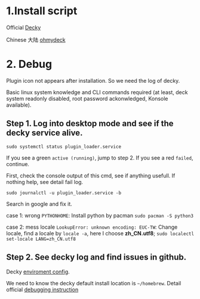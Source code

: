 # 1.Install script

Official [Decky](https://decky.xyz/)

Chinese 大陆 [ohmydeck](https://ohmydeck.net/d/37)

# 2. Debug

Plugin icon not appears after installation. So we need the log of decky. 

Basic linux system knowledge and CLI commands required (at least, deck system readonly disabled, root password ackonwledged, Konsole available).

## **Step 1.** Log into desktop mode and see if the decky service alive. 

```shell
sudo systemctl status plugin_loader.service
```

If you see a green `active (running)`, jump to step 2. If you see a red `failed`, continue.

First, check the console output of this cmd, see if anything usefull. If nothing help, see detail fail log.

```shell
sudo journalctl -u plugin_loader.service -b
``` 

Search in google and fix it. 

case 1: wrong `PYTHONHOME`: Install python by pacman `sudo pacman -S python3`

case 2: mess locale `LookupError: unknown encoding: EUC-TW`: Change locale, find a locale by `locale -a`, here I choose **zh_CN.utf8**; `sudo localectl set-locale LANG=zh_CN.utf8`

## **Step 2.** See decky log and find issues in github.

Decky [enviroment config](https://wiki.deckbrew.xyz/en/plugin-dev/env-vars). 

We need to know the decky default install location is `~/homebrew`. Detail official [debugging instruction](https://wiki.deckbrew.xyz/en/plugin-dev/cef-debugging)